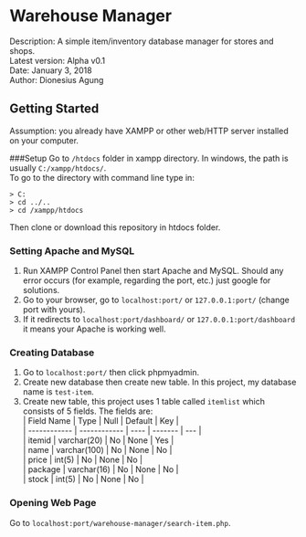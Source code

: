 # Warehouse Manager
Description: A simple item/inventory database manager for stores and shops.  
Latest version: Alpha v0.1  
Date: January 3, 2018  
Author: Dionesius Agung

## Getting Started
Assumption: you already have XAMPP or other web/HTTP server installed on your computer.  

###Setup
Go to `/htdocs` folder in xampp directory. In windows, the path is usually `C:/xampp/htdocs/`.  
To go to the directory with command line type in:
```
> C:
> cd ../..
> cd /xampp/htdocs
```
Then clone or download this repository in htdocs folder.

### Setting Apache and MySQL
1. Run XAMPP Control Panel then start Apache and MySQL. Should any error occurs (for example, regarding the port, etc.) just google for solutions.  
2. Go to your browser, go to `localhost:port/` or `127.0.0.1:port/` (change port with yours).  
3. If it redirects to `localhost:port/dashboard/` or `127.0.0.1:port/dashboard` it means your Apache is working well.

### Creating Database
1. Go to `localhost:port/` then click phpmyadmin.  
2. Create new database then create new table. In this project, my database name is `test-item`.  
3. Create new table, this project uses 1 table called `itemlist` which consists of 5 fields. The fields are:  
| Field Name   | Type         | Null | Default | Key |  
| ------------ | ------------ | ---- | ------- | --- |  
| itemid       | varchar(20)  | No   | None    | Yes |  
| name         | varchar(100) | No   | None    | No  |  
| price        | int(5)       | No   | None    | No  |  
| package      | varchar(16)  | No   | None    | No  |  
| stock        | int(5)       | No   | None    | No  |

### Opening Web Page
Go to `localhost:port/warehouse-manager/search-item.php`.
